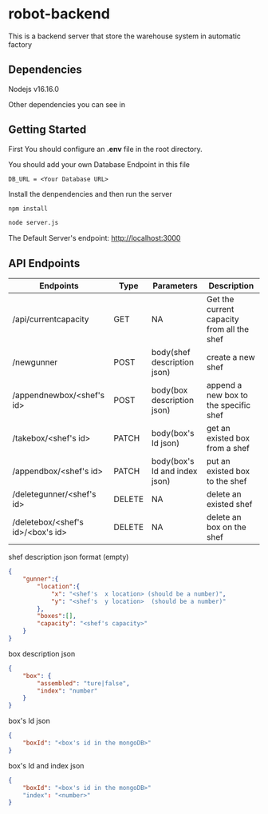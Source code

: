 # robot-backend
This is a backend server that store the warehouse system in automatic factory

## Dependencies
Nodejs v16.16.0

Other dependencies you can see in 

## Getting Started 

First You should configure an **.env** file in the root directory.

You should add your own Database Endpoint in this file 

```
DB_URL = <Your Database URL>
```

Install the denpendencies and then run the server 

```bash
npm install

node server.js
```

The Default Server's endpoint: 
[http://localhost:3000](http://localhost:3000)

## API Endpoints

Endpoints | Type | Parameters | Description
--- | --- | --- | ---
/api/currentcapacity | GET | NA | Get the current capacity from all the shef
/newgunner | POST | body(shef description json) | create a new shef
/appendnewbox/<shef's id> | POST | body(box description json) | append a new box to the specific shef 
/takebox/<shef's id> | PATCH | body(box's Id json) | get an existed box from a shef 
/appendbox/<shef's id> | PATCH | body(box's Id and index json) | put an existed box to the shef
/deletegunner/<shef's id> | DELETE | NA | delete an existed shef
/deletebox/<shef's id>/<box's id> | DELETE | NA | delete an box on the shef

shef description json format (empty)
```json
{
    "gunner":{
        "location":{
            "x": "<shef's  x location> (should be a number)",
            "y": "<shef's  y location>  (should be a number)"
        },
        "boxes":[],
        "capacity": "<shef's capacity>"
    }
}
```

box description json

```json
{
    "box": {
        "assembled": "ture|false",
        "index": "number"
    }
}
```

box's Id json

```json
{
    "boxId": "<box's id in the mongoDB>"
}
```

box's Id and index json

```json
{
    "boxId": "<box's id in the mongoDB>"
    "index": "<number>"
}
```
